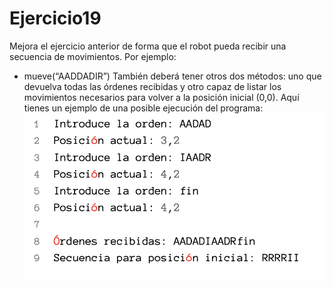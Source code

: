 # Ejercicio19

Mejora el ejercicio anterior de forma que el robot pueda recibir una secuencia de movimientos.
Por ejemplo:
-  mueve(“AADDADIR”)
También deberá tener otros dos métodos: uno que devuelva todas las órdenes recibidas y otro capaz
de listar los movimientos necesarios para volver a la posición inicial (0,0).
Aquí tienes un ejemplo de una posible ejecución del programa:
![Captura de pantalla 2024-12-19 a las 21.36.17.png](Captura%20de%20pantalla%202024-12-19%20a%20las%2021.36.17.png)